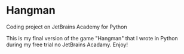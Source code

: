 # Hangman
Coding project on JetBrains Academy for Python


This is my final version of the game "Hangman" that I wrote in Python during my free trial no JetBrains Acadamy.
Enjoy!
